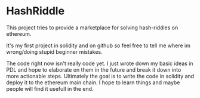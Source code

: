 # HashRiddle
This project tries to provide a marketplace for solving hash-riddles on ethereum.

It's my first project in solidity and on github so feel free to tell me where im wrong/doing stupid beginner mistakes. 

The code right now isn't really code yet. I just wrote down my basic ideas in PDL and hope to elaborate on them in the future and break it down into more actionable steps. Ultimately the goal is to write the code in solidity and deploy it to the ethereum main chain. I hope to learn things and maybe people will find it usefull in the end. 
